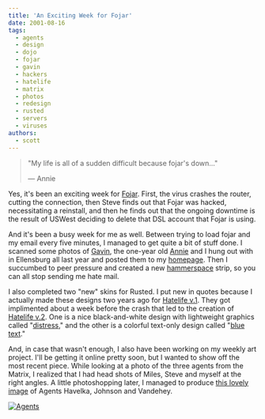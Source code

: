 ```yaml
---
title: 'An Exciting Week for Fojar'
date: 2001-08-16
tags:
  - agents
  - design
  - dojo
  - fojar
  - gavin
  - hackers
  - hatelife
  - matrix
  - photos
  - redesign
  - rusted
  - servers
  - viruses
authors:
  - scott
---
```


> "My life is all of a sudden difficult because fojar's down..."
>
> — Annie

Yes, it's been an exciting week for [Fojar](http://www.fojar.com/). First, the virus crashes the router, cutting the connection, then Steve finds out that Fojar was hacked, necessitating a reinstall, and then he finds out that the ongoing downtime is the result of USWest deciding to delete that DSL account that Fojar is using.

And it's been a busy week for me as well. Between trying to load fojar and my email every five minutes, I managed to get quite a bit of stuff done. I scanned some photos of [Gavin](/site-archives/personal/v3/graphics/pals/gavin1.jpg), the one-year old [Annie](/site-archives/personal/v3/graphics/annie/anniegavin.jpg) and I hung out with in Ellensburg all last year and posted them to my [homepage](http://spaceninja.com/). Then I succumbed to peer pressure and created a new [hammerspace](http://hammer.spaceninja.com/) strip, so you can all stop sending me hate mail.

I also completed two "new" skins for Rusted. I put new in quotes because I actually made these designs two years ago for [Hatelife v.1](/site-archives/hatelife/v1/hatelife.html). They got implimented about a week before the crash that led to the creation of [Hatelife v.2](/site-archives/kmorg/skins/hatelife.html). One is a nice black-and-white design with lightweight graphics called "[distress](/site-archives/kmorg/skins/distress.html)," and the other is a colorful text-only design called "[blue text](/site-archives/kmorg/skins/bluetext.html)."

And, in case that wasn't enough, I also have been working on my weekly art project. I'll be getting it online pretty soon, but I wanted to show off the most recent piece. While looking at a photo of the three agents from the Matrix, I realized that I had head shots of Miles, Steve and myself at the right angles. A little photoshopping later, I managed to produce [this lovely image](http://www.flickr.com/photos/spaceninja/3114097189/) of Agents Havelka, Johnson and Vandehey.

[![Agents](/images/3114097189_bb53a2b06e.jpg)](http://www.flickr.com/photos/spaceninja/3114097189/)
